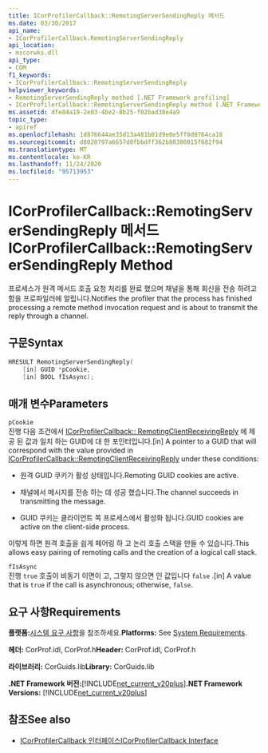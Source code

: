```yaml
---
title: ICorProfilerCallback::RemotingServerSendingReply 메서드
ms.date: 03/30/2017
api_name:
- ICorProfilerCallback.RemotingServerSendingReply
api_location:
- mscorwks.dll
api_type:
- COM
f1_keywords:
- ICorProfilerCallback::RemotingServerSendingReply
helpviewer_keywords:
- RemotingServerSendingReply method [.NET Framework profiling]
- ICorProfilerCallback::RemotingServerSendingReply method [.NET Framework profiling]
ms.assetid: dfe84a19-2e03-4be2-8b25-f02bad38e4a9
topic_type:
- apiref
ms.openlocfilehash: 1d876644ae35d13a481b01d9e0e5ff0d0764ca18
ms.sourcegitcommit: d8020797a6657d0fbbdff362b80300815f682f94
ms.translationtype: MT
ms.contentlocale: ko-KR
ms.lasthandoff: 11/24/2020
ms.locfileid: "95713953"
---
```

# <a name="icorprofilercallbackremotingserversendingreply-method"></a><span data-ttu-id="d23fb-102">ICorProfilerCallback::RemotingServerSendingReply 메서드</span><span class="sxs-lookup"><span data-stu-id="d23fb-102">ICorProfilerCallback::RemotingServerSendingReply Method</span></span>

<span data-ttu-id="d23fb-103">프로세스가 원격 메서드 호출 요청 처리를 완료 했으며 채널을 통해 회신을 전송 하려고 함을 프로파일러에 알립니다.</span><span class="sxs-lookup"><span data-stu-id="d23fb-103">Notifies the profiler that the process has finished processing a remote method invocation request and is about to transmit the reply through a channel.</span></span>  
  
## <a name="syntax"></a><span data-ttu-id="d23fb-104">구문</span><span class="sxs-lookup"><span data-stu-id="d23fb-104">Syntax</span></span>  
  
```cpp  
HRESULT RemotingServerSendingReply(  
    [in] GUID *pCookie,  
    [in] BOOL fIsAsync);  
```  
  
## <a name="parameters"></a><span data-ttu-id="d23fb-105">매개 변수</span><span class="sxs-lookup"><span data-stu-id="d23fb-105">Parameters</span></span>  

 `pCookie`  
 <span data-ttu-id="d23fb-106">진행 다음 조건에서 [ICorProfilerCallback:: RemotingClientReceivingReply](icorprofilercallback-remotingclientreceivingreply-method.md) 에 제공 된 값과 일치 하는 GUID에 대 한 포인터입니다.</span><span class="sxs-lookup"><span data-stu-id="d23fb-106">[in] A pointer to a GUID that will correspond with the value provided in [ICorProfilerCallback::RemotingClientReceivingReply](icorprofilercallback-remotingclientreceivingreply-method.md) under these conditions:</span></span>  
  
- <span data-ttu-id="d23fb-107">원격 GUID 쿠키가 활성 상태입니다.</span><span class="sxs-lookup"><span data-stu-id="d23fb-107">Remoting GUID cookies are active.</span></span>  
  
- <span data-ttu-id="d23fb-108">채널에서 메시지를 전송 하는 데 성공 했습니다.</span><span class="sxs-lookup"><span data-stu-id="d23fb-108">The channel succeeds in transmitting the message.</span></span>  
  
- <span data-ttu-id="d23fb-109">GUID 쿠키는 클라이언트 쪽 프로세스에서 활성화 됩니다.</span><span class="sxs-lookup"><span data-stu-id="d23fb-109">GUID cookies are active on the client-side process.</span></span>  
  
 <span data-ttu-id="d23fb-110">이렇게 하면 원격 호출을 쉽게 페어링 하 고 논리 호출 스택을 만들 수 있습니다.</span><span class="sxs-lookup"><span data-stu-id="d23fb-110">This allows easy pairing of remoting calls and the creation of a logical call stack.</span></span>  
  
 `fIsAsync`  
 <span data-ttu-id="d23fb-111">진행 `true` 호출이 비동기 이면이 고, 그렇지 않으면 인 값입니다 `false` .</span><span class="sxs-lookup"><span data-stu-id="d23fb-111">[in] A value that is `true` if the call is asynchronous; otherwise, `false`.</span></span>  
  
## <a name="requirements"></a><span data-ttu-id="d23fb-112">요구 사항</span><span class="sxs-lookup"><span data-stu-id="d23fb-112">Requirements</span></span>  

 <span data-ttu-id="d23fb-113">**플랫폼:**[시스템 요구 사항](../../get-started/system-requirements.md)을 참조하세요.</span><span class="sxs-lookup"><span data-stu-id="d23fb-113">**Platforms:** See [System Requirements](../../get-started/system-requirements.md).</span></span>  
  
 <span data-ttu-id="d23fb-114">**헤더:** CorProf.idl, CorProf.h</span><span class="sxs-lookup"><span data-stu-id="d23fb-114">**Header:** CorProf.idl, CorProf.h</span></span>  
  
 <span data-ttu-id="d23fb-115">**라이브러리:** CorGuids.lib</span><span class="sxs-lookup"><span data-stu-id="d23fb-115">**Library:** CorGuids.lib</span></span>  
  
 <span data-ttu-id="d23fb-116">**.NET Framework 버전:**[!INCLUDE[net_current_v20plus](../../../../includes/net-current-v20plus-md.md)]</span><span class="sxs-lookup"><span data-stu-id="d23fb-116">**.NET Framework Versions:** [!INCLUDE[net_current_v20plus](../../../../includes/net-current-v20plus-md.md)]</span></span>  
  
## <a name="see-also"></a><span data-ttu-id="d23fb-117">참조</span><span class="sxs-lookup"><span data-stu-id="d23fb-117">See also</span></span>

- [<span data-ttu-id="d23fb-118">ICorProfilerCallback 인터페이스</span><span class="sxs-lookup"><span data-stu-id="d23fb-118">ICorProfilerCallback Interface</span></span>](icorprofilercallback-interface.md)
